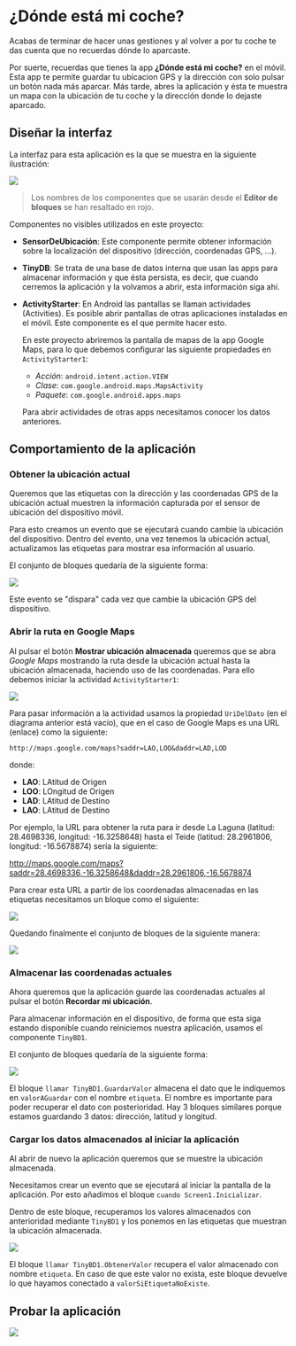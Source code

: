 # ¿Dónde está mi coche?

Acabas de terminar de hacer unas gestiones y al volver a por tu coche te das cuenta que no recuerdas dónde lo aparcaste.

Por suerte, recuerdas que tienes la app **¿Dónde está mi coche?** en el móvil. Esta app te permite guardar tu ubicacion GPS y la dirección con solo pulsar un botón nada más aparcar. Más tarde, abres la aplicación y ésta te muestra un mapa con la ubicación de tu coche y la dirección donde lo dejaste aparcado.

## Diseñar la interfaz

La interfaz para esta aplicación es la que se muestra en la siguiente ilustración:

![](interfaz.png)

> Los nombres de los componentes que se usarán desde el **Editor de bloques** se han resaltado en rojo.

Componentes no visibles utilizados en este proyecto:

- **SensorDeUbicación**: Este componente permite obtener información sobre la localización del dispositivo (dirección, coordenadas GPS, ...).

- **TinyDB**: Se trata de una base de datos interna que usan las apps para almacenar información y que ésta persista, es decir, que cuando cerremos la aplicación y la volvamos a abrir, esta información siga ahí.

- **ActivityStarter**: En Android las pantallas se llaman actividades (Activities). Es posible abrir pantallas de otras aplicaciones instaladas en el móvil. Este componente es el que permite hacer esto.

  En este proyecto abriremos la pantalla de mapas de la app Google Maps, para lo que debemos configurar las siguiente propiedades en `ActivityStarter1`:

  - *Acción*: `android.intent.action.VIEW`
  - *Clase*: `com.google.android.maps.MapsActivity`
  - *Paquete*: `com.google.android.apps.maps`

  Para abrir actividades de otras apps necesitamos conocer los datos anteriores.

## Comportamiento de la aplicación

### Obtener la ubicación actual

Queremos que las etiquetas con la dirección y las coordenadas GPS de la ubicación actual muestren la información capturada por el sensor de ubicación del dispositivo móvil.

Para esto creamos un evento que se ejecutará cuando cambie la ubicación del dispositivo. Dentro del evento, una vez tenemos la ubicación actual, actualizamos las etiquetas para mostrar esa información al usuario. 

El conjunto de bloques quedaría de la siguiente forma:

![](cuando-sensordeubicacion1-cambioenubicacion.png)

Este evento se "dispara" cada vez que cambie la ubicación GPS del dispositivo.

### Abrir la ruta en Google Maps

Al pulsar el botón **Mostrar ubicación almacenada** queremos que se abra *Google Maps* mostrando la ruta desde la ubicación actual hasta la ubicación almacenada, haciendo uso de las coordenadas. Para ello debemos iniciar la actividad `ActivityStarter1`:

![](cuando-mostrarbutton-clic.png)

Para pasar información a la actividad usamos la propiedad `UriDelDato` (en el diagrama anterior está vacío), que en el caso de Google Maps es una URL (enlace) como la siguiente:

```
http://maps.google.com/maps?saddr=LAO,LOO&daddr=LAD,LOD
```

donde:

- **LAO**: LAtitud de Origen
- **LOO**: LOngitud de Origen
- **LAD**: LAtitud de Destino
- **LAO**: LAtitud de Destino

Por ejemplo, la URL para obtener la ruta para ir desde La Laguna (latitud: 28.4698336, longitud: -16.3258648) hasta  el Teide (latitud: 28.2961806, longitud: -16.5678874) sería la siguiente:

http://maps.google.com/maps?saddr=28.4698336,-16.3258648&daddr=28.2961806,-16.5678874

Para crear esta URL a partir de los coordenadas almacenadas en las etiquetas necesitamos un bloque como el siguiente:

![](bloque-concatenar-url-mapa.png)

Quedando finalmente el conjunto de bloques de la siguiente manera:

![](cuando-mostrarbutton-clic-con-url.png)

### Almacenar las coordenadas actuales

Ahora queremos que la aplicación guarde las coordenadas actuales al pulsar el botón **Recordar mi ubicación**.

Para almacenar información en el dispositivo, de forma que esta siga estando disponible cuando reiniciemos nuestra aplicación, usamos el componente `TinyBD1`.

El conjunto de bloques quedaría de la siguiente forma:

![](cuando-recordarbutton-clic.png)

El bloque `llamar TinyBD1.GuardarValor` almacena el dato que le indiquemos en `valorAGuardar` con el nombre `etiqueta`. El nombre es importante para poder recuperar el dato con posterioridad. Hay 3 bloques similares porque estamos guardando 3 datos: dirección, latitud y longitud.

### Cargar los datos almacenados al iniciar la aplicación

Al abrir de nuevo la aplicación queremos que se muestre la ubicación almacenada.

Necesitamos crear un evento que se ejecutará al iniciar la pantalla de la aplicación. Por esto añadimos el bloque `cuando Screen1.Inicializar`.

Dentro de este bloque, recuperamos los valores almacenados con anterioridad mediante `TinyBD1` y los ponemos en las etiquetas que muestran la ubicación almacenada.

![](cuando-screen1-inicializar.png)

El bloque `llamar TinyBD1.ObtenerValor` recupera el valor almacenado con nombre `etiqueta`. En caso de que este valor no exista, este bloque devuelve lo que hayamos conectado a `valorSiEtiquetaNoExiste`.

## Probar la aplicación

![](prueba.jpg)